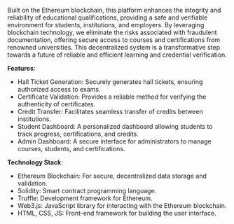  Built on the Ethereum blockchain, this platform enhances the integrity and reliability of educational qualifications, providing a safe and verifiable environment for students, institutions, and employers. By leveraging blockchain technology, we eliminate the risks associated with fraudulent documentation, offering secure access to courses and certifications from renowned universities. This decentralized system is a transformative step towards a future of reliable and efficient learning and credential verification.
 
**Features**:
- Hall Ticket Generation: Securely generates hall tickets, ensuring authorized access to exams.
- Certificate Validation: Provides a reliable method for verifying the authenticity of certificates.
- Credit Transfer: Facilitates seamless transfer of credits between institutions.
- Student Dashboard: A personalized dashboard allowing students to track progress, certifications, and credits.
- Admin Dashboard: A secure interface for administrators to manage courses, students, and certifications.

**Technology Stack**:
- Ethereum Blockchain: For secure, decentralized data storage and validation.
- Solidity: Smart contract programming language.
- Truffle: Development framework for Ethereum.
- Web3.js: JavaScript library for interacting with the Ethereum blockchain.
- HTML, CSS, JS: Front-end framework for building the user interface.

